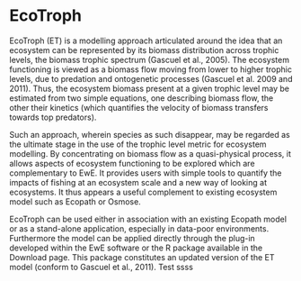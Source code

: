 # EcoTroph
EcoTroph (ET) is a modelling approach articulated around the idea that an ecosystem can be represented by its biomass distribution across trophic levels, the biomass trophic spectrum (Gascuel et al., 2005). The ecosystem functioning is viewed as a biomass flow moving from lower to higher trophic levels, due to predation and ontogenetic processes (Gascuel et al. 2009 and 2011). Thus, the ecosystem biomass present at a given trophic level may be estimated from two simple equations, one describing biomass flow, the other their kinetics (which quantifies the velocity of biomass transfers towards top predators).

Such an approach, wherein species as such disappear, may be regarded as the ultimate stage in the use of the trophic level metric for ecosystem modelling. By concentrating on biomass flow as a quasi-physical process, it allows aspects of ecosystem functioning to be explored which are complementary to EwE. It provides users with simple tools to quantify the impacts of fishing at an ecosystem scale and a new way of looking at ecosystems. It thus appears a useful complement to existing ecosystem model such as Ecopath or Osmose.

EcoTroph can be used either in association with an existing Ecopath model or as a stand-alone application, especially in data-poor environments. Furthermore the model can be applied directly through the plug-in developed within the EwE software or the R package available in the Download page. This package constitutes an updated version of the ET model (conform to Gascuel et al., 2011). 
Test
ssss
